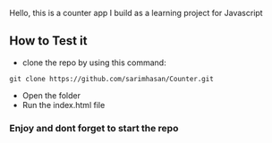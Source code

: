 Hello, this is a counter app I build as a learning project for Javascript

## How to Test it
- clone the repo by using this command:
```
git clone https://github.com/sarimhasan/Counter.git
```
- Open the folder
- Run the index.html file

### Enjoy and dont forget to start the repo
